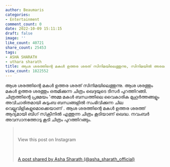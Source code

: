 ```yaml
---
author: Beaumaris
categories:
- Entertainment
comment_count: 0
date: 2022-10-09 15:11:15
draft: false
image: ''
like_count: 40721
share_count: 25453
tags:
- ASHA SHARATH
- uthara sharath
title: ആശ ശരത്തിന്റെ മകൾ ഉത്തര ശരത് സിനിമയിലെത്തുന്നു, സിനിമയിൽ അരങ്ങേറ്റം അമ്മയ്‌ക്കൊപ്പം
view_count: 1822552
---
```


ആശ ശരത്തിന്റെ മകൾ ഉത്തര ശരത് സിനിമയിലെത്തുന്നു. ആശ ശരത്തും മകൾ ഉത്തര ശരത്തും ഒരുമിക്കുന്ന ചിത്രം ഖെദ്ദയുടെ ടീസർ പുറത്തിറങ്ങി. ചിത്രത്തിന്റെ പ്രമേയം 'അമ്മ മകൾ ബന്ധത്തിലെ വൈകാരിക മുഹൂർത്തങ്ങളും അവിചാരിതമായി കുടുംബ ബന്ധങ്ങളിൽ സംഭിവിക്കുന്ന ചില വെല്ലുവിളികളുമൊക്കെയാണ് . ആശ ശരത്തിന്റെ മകൾ ഉത്തര ശരത്ത് ആദ്യമായി ബിഗ് സ്‌ക്രീനിൽ എത്തുന്ന ചിത്രം കൂടിയാണ് ഖെദ്ധ. നവംബർ അവസാനത്തോടു കൂടി ചിത്രം പുറത്തിറങ്ങും. 

> &nbsp; 
> 
> View this post on Instagram
> 
> &nbsp; 
> 
> [A post shared by Asha Sharath (@asha_sharath_official)](https://www.instagram.com/reel/CjIZMzMIqBX/?utm_source=ig_embed&utm_campaign=loading)